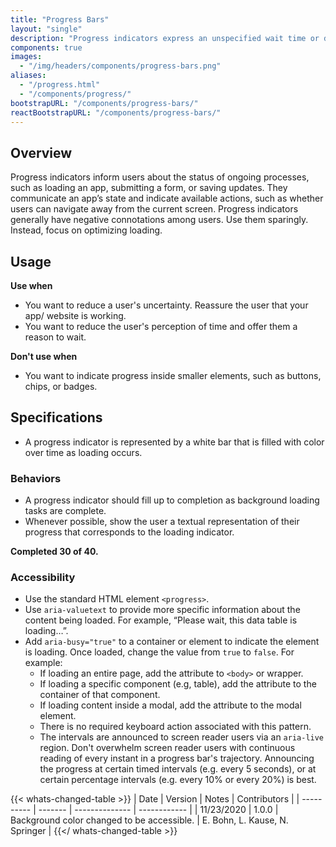 ```yaml
---
title: "Progress Bars"
layout: "single"
description: "Progress indicators express an unspecified wait time or display the length of a process."
components: true
images:
  - "/img/headers/components/progress-bars.png"
aliases:
  - "/progress.html"
  - "/components/progress/"
bootstrapURL: "/components/progress-bars/"
reactBootstrapURL: "/components/progress-bars/"
---
```


## Overview

Progress indicators inform users about the status of ongoing processes, such as loading an app, submitting a form, or saving updates. They communicate an app’s state and indicate available actions, such as whether users can navigate away from the current screen. Progress indicators generally have negative connotations among users. Use them sparingly. Instead, focus on optimizing loading.

## Usage

**Use when**

- You want to reduce a user's uncertainty. Reassure the user that your app/ website is working.
- You want to reduce the user's perception of time and offer them a reason to wait.

**Don't use when**

- You want to indicate progress inside smaller elements, such as buttons, chips, or badges.

## Specifications

- A progress indicator is represented by a white bar that is filled with color over time as loading occurs.

<div class="guide-example-block">
  <div class="guide-sample">
    <div class="progress">
      <div
        id="progressExample"
        class="progress-bar"
        role="progressbar"
        style="width: 0;"
        aria-valuenow="25"
        aria-valuemin="0"
        aria-valuemax="100"
      ></div>
    </div>
  </div>
</div>

### Behaviors

- A progress indicator should fill up to completion as background loading tasks are complete.
- Whenever possible, show the user a textual representation of their progress that corresponds to the loading indicator.

<div class="guide-example-block">
  <div class="guide-sample text-center text-primary">
    <div class="progress">
      <div
        class="progress-bar"
        role="progressbar"
        style="width: 75%;"
        aria-valuenow="75"
        aria-valuemin="0"
        aria-valuemax="100"
      ></div>
    </div>
    <div class="text-left text-dark">
      <strong>Completed 30 of 40. </strong>
    </div>
  </div>
</div>

### Accessibility

- Use the standard HTML element `<progress>`.
- Use `aria-valuetext` to provide more specific information about the content being loaded. For example, “Please wait, this data table is loading…”.
- Add `aria-busy="true"` to a container or element to indicate the element is loading. Once loaded, change the value from `true` to `false`. For example:
  - If loading an entire page, add the attribute to `<body>` or wrapper.
  - If loading a specific component (e.g, table), add the attribute to the container of that component.
  - If loading content inside a modal, add the attribute to the modal element.
  - There is no required keyboard action associated with this pattern.
  - The intervals are announced to screen reader users via an `aria-live` region. Don't overwhelm screen reader users with continuous reading of every instant in a progress bar's trajectory. Announcing the progress at certain timed intervals (e.g. every 5 seconds), or at certain percentage intervals (e.g. every 10% or every 20%) is best.

{{< whats-changed-table >}}
| Date | Version | Notes | Contributors |
| ---------- | ------- | -------------- | ------------ |
| 11/23/2020 | 1.0.0 | Background color changed to be accessible. | E. Bohn, L. Kause, N. Springer |
{{</ whats-changed-table >}}
